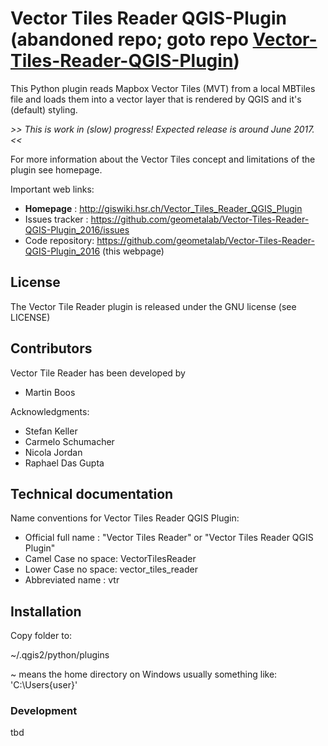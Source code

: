 # Vector Tiles Reader QGIS-Plugin (abandoned repo; goto repo [Vector-Tiles-Reader-QGIS-Plugin](https://github.com/geometalab/Vector-Tiles-Reader-QGIS-Plugin))

This Python plugin reads Mapbox Vector Tiles (MVT) from a local MBTiles file and loads them into a vector layer that is rendered by QGIS and it's (default) styling.

_>> This is work in (slow) progress! Expected release is around June 2017. <<_

For more information about the Vector Tiles concept and limitations of the plugin see homepage.

Important web links:
* __Homepage__       : http://giswiki.hsr.ch/Vector_Tiles_Reader_QGIS_Plugin
* Issues tracker : https://github.com/geometalab/Vector-Tiles-Reader-QGIS-Plugin_2016/issues
* Code repository: https://github.com/geometalab/Vector-Tiles-Reader-QGIS-Plugin_2016 (this webpage)

## License

The Vector Tile Reader plugin is released under the GNU license (see LICENSE)

## Contributors

Vector Tile Reader has been developed by

* Martin Boos

Acknowledgments:

* Stefan Keller
* Carmelo Schumacher
* Nicola Jordan
* Raphael Das Gupta

## Technical documentation

Name conventions for Vector Tiles Reader QGIS Plugin:

* Official full name : "Vector Tiles Reader" or "Vector Tiles Reader QGIS Plugin"
* Camel Case no space: VectorTilesReader
* Lower Case no space: vector_tiles_reader
* Abbreviated name   : vtr

## Installation

Copy folder to:

~/.qgis2/python/plugins

~ means the home directory
on Windows usually something like: 'C:\Users\{user}'

### Development

tbd
